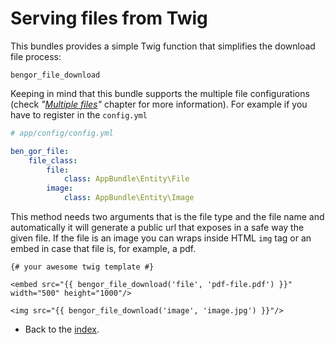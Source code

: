 # Serving files from Twig

This bundles provides a simple Twig function that simplifies the download file process:

`bengor_file_download`

Keeping in mind that this bundle supports the multiple file configurations
(check *"[Multiple files](usage_multiple_files.md)"* chapter for more information).
For example if you have to register in the `config.yml`
```yml
# app/config/config.yml

ben_gor_file:
    file_class:
        file:
            class: AppBundle\Entity\File
        image:
            class: AppBundle\Entity\Image
```

This method needs two arguments that is the file type and the file name and automatically it will generate a public url that
exposes in a safe way the given file. If the file is an image you can wraps inside HTML `img` tag or an embed in case
that file is, for example, a pdf.
```twig
{# your awesome twig template #}

<embed src="{{ bengor_file_download('file', 'pdf-file.pdf') }}" width="500" height="1000"/>

<img src="{{ bengor_file_download('image', 'image.jpg') }}"/>
```

- Back to the [index](index.md).
